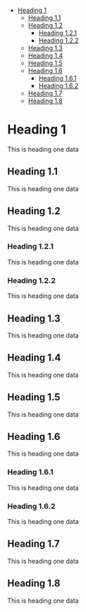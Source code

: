 - [Heading 1](#heading-1)
  - [Heading 1.1](#heading-1.1)
  - [Heading 1.2](#heading-1.2)
    - [Heading 1.2.1](#heading-1.2.1)
    - [Heading 1.2.2](#heading-1.2.2)
  - [Heading 1.3](#heading-1.3)
  - [Heading 1.4](#heading-1.4)
  - [Heading 1.5](#heading-1.5)
  - [Heading 1.6](#heading-1.6)
    - [Heading 1.6.1](#heading-1.6.1)
    - [Heading 1.6.2](#heading-1.6.2)
  - [Heading 1.7](#heading-1.7)
  - [Heading 1.8](#heading-1.8)

# Heading 1

This is heading one data

## Heading 1.1

This is heading one data

## Heading 1.2

This is heading one data

### Heading 1.2.1

This is heading one data

### Heading 1.2.2

This is heading one data

## Heading 1.3

This is heading one data

## Heading 1.4

This is heading one data

## Heading 1.5

This is heading one data

## Heading 1.6

This is heading one data

### Heading 1.6.1

This is heading one data

### Heading 1.6.2

This is heading one data

## Heading 1.7

This is heading one data

## Heading 1.8

This is heading one data
